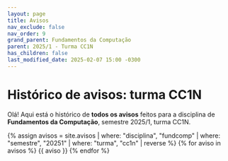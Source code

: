 ```yaml
---
layout: page
title: Avisos
nav_exclude: false
nav_order: 9
grand_parent: Fundamentos da Computação
parent: 2025/1 - Turma CC1N
has_children: false
last_modified_date: 2025-02-07 15:00 -0300
---
```


# Histórico de avisos: turma CC1N

Olá! Aqui está o histórico de **todos os avisos** feitos para a
disciplina de **Fundamentos da Computação**, semestre 2025/1, turma CC1N.

{% assign avisos = site.avisos
     | where: "disciplina", "fundcomp"
     | where: "semestre", "20251"
     | where: "turma", "cc1n"
     | reverse  %}
{% for aviso in avisos %}
{{ aviso }}
{% endfor %}
